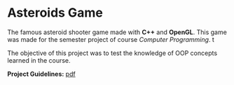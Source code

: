 # Asteroids Game

The famous asteroid shooter game made with **C++** and **OpenGL**. This game was made for the semester project of course _Computer Programming_. t

The objective of this project was to test the knowledge of OOP concepts learned in the course.

**Project Guidelines:** [pdf](assets/Asteroids.pdf)
